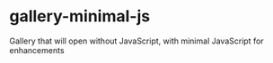 # gallery-minimal-js
Gallery that will open without JavaScript, with minimal JavaScript for enhancements

